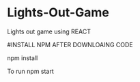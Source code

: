 # Lights-Out-Game
Lights out game using REACT

#INSTALL NPM AFTER DOWNLOAING CODE

npm install

To run
npm start
